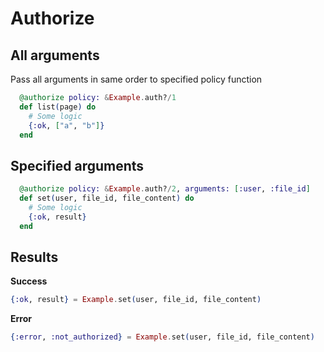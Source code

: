 # Authorize

## All arguments

Pass all arguments in same order to specified policy function
```elixir
  @authorize policy: &Example.auth?/1
  def list(page) do 
    # Some logic
    {:ok, ["a", "b"]}
  end
```

## Specified arguments

```elixir
  @authorize policy: &Example.auth?/2, arguments: [:user, :file_id]
  def set(user, file_id, file_content) do
    # Some logic
    {:ok, result}
  end
```

## Results

**Success**
```elixir
{:ok, result} = Example.set(user, file_id, file_content)
```
**Error**
```elixir
{:error, :not_authorized} = Example.set(user, file_id, file_content)
```